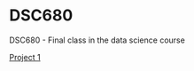 # DSC680
DSC680 - Final class in the data science course

[Project 1](Project%201%20-%20Creditcard%20Fraud%20detection/Documentation/README.md)
